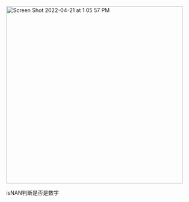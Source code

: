 <img width="469" alt="Screen Shot 2022-04-21 at 1 05 57 PM" src="https://user-images.githubusercontent.com/59748598/164543741-5e9ba1b6-eee1-4e0a-acc6-2903efed6d19.png">

isNAN判断是否是数字
